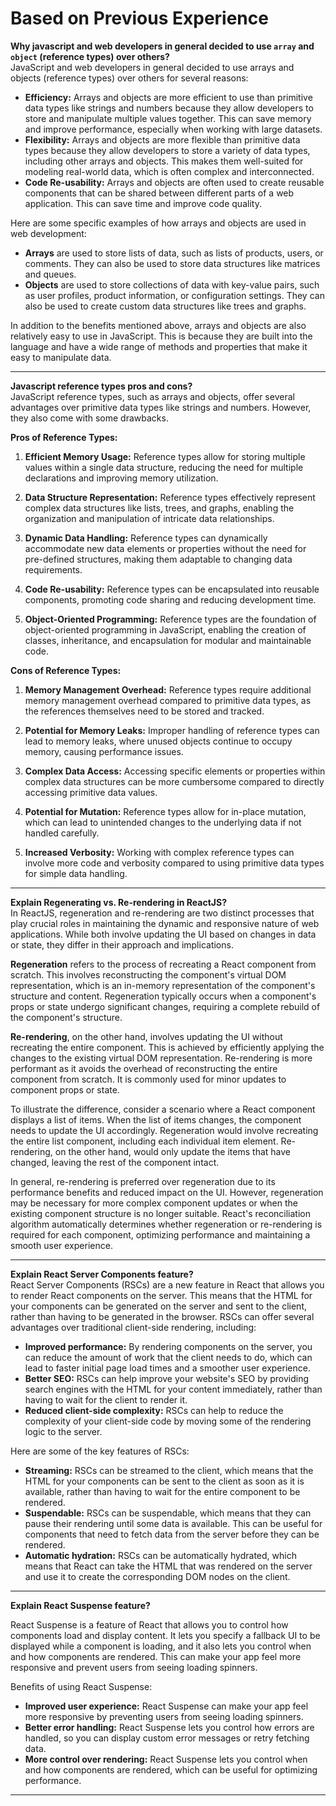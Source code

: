 # Based on Previous Experience


**Why javascript and web developers in general decided to use `array` and `object` (reference types) over others?**  
JavaScript and web developers in general decided to use arrays and objects (reference types) over others for several reasons:

* **Efficiency:** Arrays and objects are more efficient to use than primitive data types like strings and numbers because they allow developers to store and manipulate multiple values together. This can save memory and improve performance, especially when working with large datasets.
* **Flexibility:** Arrays and objects are more flexible than primitive data types because they allow developers to store a variety of data types, including other arrays and objects. This makes them well-suited for modeling real-world data, which is often complex and interconnected.
* **Code Re-usability:** Arrays and objects are often used to create reusable components that can be shared between different parts of a web application. This can save time and improve code quality.

Here are some specific examples of how arrays and objects are used in web development:

* **Arrays** are used to store lists of data, such as lists of products, users, or comments. They can also be used to store data structures like matrices and queues.
* **Objects** are used to store collections of data with key-value pairs, such as user profiles, product information, or configuration settings. They can also be used to create custom data structures like trees and graphs.

In addition to the benefits mentioned above, arrays and objects are also relatively easy to use in JavaScript. This is because they are built into the language and have a wide range of methods and properties that make it easy to manipulate data.

---

**Javascript reference types pros and cons?**  
JavaScript reference types, such as arrays and objects, offer several advantages over primitive data types like strings and numbers. However, they also come with some drawbacks.

**Pros of Reference Types:**

1. **Efficient Memory Usage:** Reference types allow for storing multiple values within a single data structure, reducing the need for multiple declarations and improving memory utilization.

2. **Data Structure Representation:** Reference types effectively represent complex data structures like lists, trees, and graphs, enabling the organization and manipulation of intricate data relationships.

3. **Dynamic Data Handling:** Reference types can dynamically accommodate new data elements or properties without the need for pre-defined structures, making them adaptable to changing data requirements.

4. **Code Re-usability:** Reference types can be encapsulated into reusable components, promoting code sharing and reducing development time.

5. **Object-Oriented Programming:** Reference types are the foundation of object-oriented programming in JavaScript, enabling the creation of classes, inheritance, and encapsulation for modular and maintainable code.

**Cons of Reference Types:**

1. **Memory Management Overhead:** Reference types require additional memory management overhead compared to primitive data types, as the references themselves need to be stored and tracked.

2. **Potential for Memory Leaks:** Improper handling of reference types can lead to memory leaks, where unused objects continue to occupy memory, causing performance issues.

3. **Complex Data Access:** Accessing specific elements or properties within complex data structures can be more cumbersome compared to directly accessing primitive data values.

4. **Potential for Mutation:** Reference types allow for in-place mutation, which can lead to unintended changes to the underlying data if not handled carefully.

5. **Increased Verbosity:** Working with complex reference types can involve more code and verbosity compared to using primitive data types for simple data handling.

---

**Explain Regenerating vs. Re-rendering in ReactJS?**  
In ReactJS, regeneration and re-rendering are two distinct processes that play crucial roles in maintaining the dynamic and responsive nature of web applications. While both involve updating the UI based on changes in data or state, they differ in their approach and implications.

**Regeneration** refers to the process of recreating a React component from scratch. This involves reconstructing the component's virtual DOM representation, which is an in-memory representation of the component's structure and content. Regeneration typically occurs when a component's props or state undergo significant changes, requiring a complete rebuild of the component's structure.

**Re-rendering**, on the other hand, involves updating the UI without recreating the entire component. This is achieved by efficiently applying the changes to the existing virtual DOM representation. Re-rendering is more performant as it avoids the overhead of reconstructing the entire component from scratch. It is commonly used for minor updates to component props or state.

To illustrate the difference, consider a scenario where a React component displays a list of items. When the list of items changes, the component needs to update the UI accordingly. Regeneration would involve recreating the entire list component, including each individual item element. Re-rendering, on the other hand, would only update the items that have changed, leaving the rest of the component intact.

In general, re-rendering is preferred over regeneration due to its performance benefits and reduced impact on the UI. However, regeneration may be necessary for more complex component updates or when the existing component structure is no longer suitable. React's reconciliation algorithm automatically determines whether regeneration or re-rendering is required for each component, optimizing performance and maintaining a smooth user experience.


---

**Explain React Server Components feature?**  
React Server Components (RSCs) are a new feature in React that allows you to render React components on the server. This means that the HTML for your components can be generated on the server and sent to the client, rather than having to be generated in the browser. RSCs can offer several advantages over traditional client-side rendering, including:

* **Improved performance:** By rendering components on the server, you can reduce the amount of work that the client needs to do, which can lead to faster initial page load times and a smoother user experience.
* **Better SEO:** RSCs can help improve your website's SEO by providing search engines with the HTML for your content immediately, rather than having to wait for the client to render it.
* **Reduced client-side complexity:** RSCs can help to reduce the complexity of your client-side code by moving some of the rendering logic to the server.

Here are some of the key features of RSCs:

* **Streaming:** RSCs can be streamed to the client, which means that the HTML for your components can be sent to the client as soon as it is available, rather than having to wait for the entire component to be rendered.
* **Suspendable:** RSCs can be suspendable, which means that they can pause their rendering until some data is available. This can be useful for components that need to fetch data from the server before they can be rendered.
* **Automatic hydration:** RSCs can be automatically hydrated, which means that React can take the HTML that was rendered on the server and use it to create the corresponding DOM nodes on the client.

---

**Explain React Suspense feature?**  

React Suspense is a feature of React that allows you to control how components load and display content. It lets you specify a fallback UI to be displayed while a component is loading, and it also lets you control when and how components are rendered. This can make your app feel more responsive and prevent users from seeing loading spinners.

Benefits of using React Suspense:

- **Improved user experience:** React Suspense can make your app feel more responsive by preventing users from seeing loading spinners.
- **Better error handling:** React Suspense lets you control how errors are handled, so you can display custom error messages or retry fetching data.
- **More control over rendering:** React Suspense lets you control when and how components are rendered, which can be useful for optimizing performance.

---
